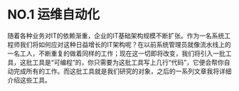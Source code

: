 # NO.1 运维自动化

随着各种业务对IT的依赖渐重，企业的IT基础架构规模不断扩张。作为一名系统工程师我们将如何应对这种日益增长的IT架构呢？在以前系统管理员就像流水线上的一名工人，不断重复的做着同样的工作；现在这一切即将改变，我们将引入一批工具，这批工具是“可编程”的，你只需要为这批工具写上几行“代码”，它便会帮你自动完成所有的工作。而这批工具就是我们研究的对象，之后的一系列文章我将详细介绍这些工具。

